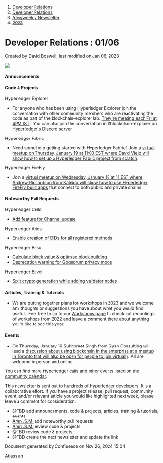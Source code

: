 1. [Developer Relations](index.html)
2. [Developer Relations](Developer-Relations_17170434.html)
3. [/dev/weekly Newsletter](17170445.html)
4. [2023](2023_17171809.html)

# Developer Relations : 01/06

Created by David Boswell, last modified on Jan 06, 2023

![](attachments/17170434/17171308.png?height=169)

#### Announcements

#### Code &amp; Projects

Hyperledger Explorer

- For anyone who has been using Hyperledger Explorer join the conversation with other community members who are reactivating the code as part of the blockchain-explorer lab. [They're meeting each Fri at 4PM IST](https://lists.hyperledger.org/g/labs/calendar).  You can also join the conversation in #blockchain-explorer on [Hyperledger's Discord server](https://chat.hyperledger.org/).

Hyperledger Fabric

- Need some help getting started with Hyperledger Fabric? Join a [virtual meetup on Thursday, January 19 at 11:00 EST where David Viejo will show how to set up a Hyperledger Fabric project from scratch](https://www.meetup.com/hyperledger-madrid/events/290296324/).

Hyperledger FireFly

- Join a [virtual meetup on Wednesday, January 18 at 11 EST where Andrew Richardson from Kaleido will show how to use Hyperledger FireFly build apps](https://www.meetup.com/hyperledger-raleigh/events/290421356/) that connect to both public and private chains.

#### Noteworthy Pull Requests

Hyperledger Cello

- [Add feature for Channel update](https://github.com/hyperledger/cello/pull/508)

Hyperledger Aries

- [Enable creation of DIDs for all registered methods](https://github.com/hyperledger/aries-cloudagent-python/pull/2067)

Hyperledger Besu

- [Calculate block value &amp; optimise block building](https://github.com/hyperledger/besu/pull/4883)
- [Deprecation warning for Goquorum privacy mode](https://github.com/hyperledger/besu/pull/4879)

Hyperledger Bevel

- [Split crypto generation while adding validator nodes](https://github.com/hyperledger/bevel/pull/2116)

#### Articles, Training &amp; Tutorials

- We are putting together plans for workshops in 2023 and we welcome any thoughts or suggestions you have about what you would find useful.  Feel free to go to our [Workshops page](https://lf-hyperledger.atlassian.net/wiki/display/events/Workshops) to check out recordings of workshops from 2022 and leave a comment there about anything you'd like to see this year.

#### Events

- On Thursday, January 19 Sukhpreet Singh from Gyan Consulting will lead a [discussion about using blockchain in the enterprise at a meetup in Toronto that will also be open for people to join virtually](https://www.meetup.com/hyperledger-toronto/events/290442469/). All are welcome in person and online.

You can find more Hyperledger calls and other events [listed on the community calendar](https://lf-hyperledger.atlassian.net/wiki/display/HYP/Calendar+of+Public+Meetings).

This newsletter is sent out to hundreds of Hyperledger developers. It is a collaborative effort. If you have a project release, pull request, community event, and/or relevant article you would like highlighted next week, please leave a comment for consideration.

- @TBD add announcements, code &amp; projects, articles, training &amp; tutorials, events
- [Arun .S.M.](https://lf-hyperledger.atlassian.net/wiki/people/621a0e5097d313006ba7386a?ref=confluence) add noteworthy pull requests
- [Arun .S.M.](https://lf-hyperledger.atlassian.net/wiki/people/621a0e5097d313006ba7386a?ref=confluence) review code &amp; projects
- @TBD review code &amp; projects
- @TBD create the next newsletter and update the link

Document generated by Confluence on Nov 26, 2024 15:04

[Atlassian](http://www.atlassian.com/)

